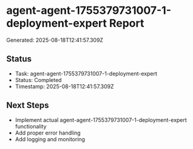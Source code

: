 # agent-agent-1755379731007-1-deployment-expert Report

Generated: 2025-08-18T12:41:57.309Z

## Status
- Task: agent-agent-1755379731007-1-deployment-expert
- Status: Completed
- Timestamp: 2025-08-18T12:41:57.309Z

## Next Steps
- Implement actual agent-agent-1755379731007-1-deployment-expert functionality
- Add proper error handling
- Add logging and monitoring
